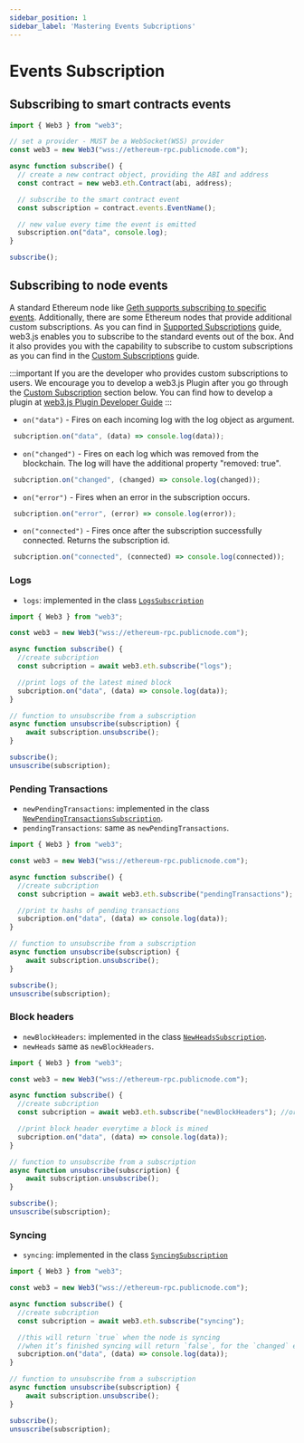 ```yaml
---
sidebar_position: 1
sidebar_label: 'Mastering Events Subcriptions'
---
```


# Events Subscription

## Subscribing to smart contracts events

```ts
import { Web3 } from "web3";

// set a provider - MUST be a WebSocket(WSS) provider
const web3 = new Web3("wss://ethereum-rpc.publicnode.com");

async function subscribe() {
  // create a new contract object, providing the ABI and address
  const contract = new web3.eth.Contract(abi, address);

  // subscribe to the smart contract event
  const subscription = contract.events.EventName();

  // new value every time the event is emitted
  subscription.on("data", console.log);
}

subscribe();
```


## Subscribing to node events

A standard Ethereum node like [Geth supports subscribing to specific events](https://geth.ethereum.org/docs/interacting-with-geth/rpc/pubsub#supported-subscriptions). Additionally, there are some Ethereum nodes that provide additional custom subscriptions. As you can find in [Supported Subscriptions](/guides/events_subscriptions/supported_subscriptions) guide, web3.js enables you to subscribe to the standard events out of the box. And it also provides you with the capability to subscribe to custom subscriptions as you can find in the [Custom Subscriptions](/guides/events_subscriptions/custom_subscriptions) guide.

:::important
If you are the developer who provides custom subscriptions to users. We encourage you to develop a web3.js Plugin after you go through the [Custom Subscription](#custom-subscription) section below. You can find how to develop a plugin at [web3.js Plugin Developer Guide](/guides/web3_plugin_guide/plugin_authors)
:::


- `on("data")` - Fires on each incoming log with the log object as argument.
```ts
 subcription.on("data", (data) => console.log(data));
```

- `on("changed")` - Fires on each log which was removed from the blockchain. The log will have the additional property "removed: true".
```ts
 subcription.on("changed", (changed) => console.log(changed));
```

- `on("error")` - Fires when an error in the subscription occurs.
```ts
 subcription.on("error", (error) => console.log(error));
```

- `on("connected")` - Fires once after the subscription successfully connected. Returns the subscription id.
```ts
 subcription.on("connected", (connected) => console.log(connected));
```
### Logs

- `logs`: implemented in the class [`LogsSubscription`](/api/web3-eth/class/LogsSubscription)

```ts
import { Web3 } from "web3";

const web3 = new Web3("wss://ethereum-rpc.publicnode.com");

async function subscribe() {
  //create subcription
  const subcription = await web3.eth.subscribe("logs");

  //print logs of the latest mined block
  subcription.on("data", (data) => console.log(data));
}

// function to unsubscribe from a subscription
async function unsubscribe(subscription) {
    await subscription.unsubscribe();
}

subscribe();
unsuscribe(subscription);
```

### Pending Transactions 

-   `newPendingTransactions`: implemented in the class [`NewPendingTransactionsSubscription`](/api/web3-eth/class/NewPendingTransactionsSubscription).
-   `pendingTransactions`: same as `newPendingTransactions`.

```ts
import { Web3 } from "web3";

const web3 = new Web3("wss://ethereum-rpc.publicnode.com");

async function subscribe() {
  //create subcription
  const subcription = await web3.eth.subscribe("pendingTransactions"); //or ("newPendingTransactions")

  //print tx hashs of pending transactions
  subcription.on("data", (data) => console.log(data));
}

// function to unsubscribe from a subscription
async function unsubscribe(subscription) {
    await subscription.unsubscribe();
}

subscribe();
unsuscribe(subscription);
```

### Block headers

-   `newBlockHeaders`: implemented in the class [`NewHeadsSubscription`](/api/web3-eth/class/NewHeadsSubscription).
-   `newHeads` same as `newBlockHeaders`.

```ts
import { Web3 } from "web3";

const web3 = new Web3("wss://ethereum-rpc.publicnode.com");

async function subscribe() {
  //create subcription
  const subcription = await web3.eth.subscribe("newBlockHeaders"); //or ("newHeads")

  //print block header everytime a block is mined
  subcription.on("data", (data) => console.log(data));
}

// function to unsubscribe from a subscription
async function unsubscribe(subscription) {
    await subscription.unsubscribe();
}

subscribe();
unsuscribe(subscription);
```

### Syncing

-   `syncing`: implemented in the class [`SyncingSubscription`](/api/web3-eth/class/SyncingSubscription)

```ts
import { Web3 } from "web3";

const web3 = new Web3("wss://ethereum-rpc.publicnode.com");

async function subscribe() {
  //create subcription
  const subcription = await web3.eth.subscribe("syncing");

  //this will return `true` when the node is syncing 
  //when it’s finished syncing will return `false`, for the `changed` event.
  subcription.on("data", (data) => console.log(data));
}

// function to unsubscribe from a subscription
async function unsubscribe(subscription) {
    await subscription.unsubscribe();
}

subscribe();
unsuscribe(subscription);
```


